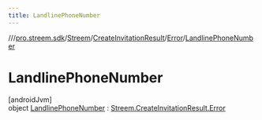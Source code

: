 ```yaml
---
title: LandlinePhoneNumber
---
```

//[<root>](../../../../../../index.html)/[pro.streem.sdk](../../../../index.html)/[Streem](../../../index.html)/[CreateInvitationResult](../../index.html)/[Error](../index.html)/[LandlinePhoneNumber](index.html)



# LandlinePhoneNumber



[androidJvm]\
object [LandlinePhoneNumber](index.html) : [Streem.CreateInvitationResult.Error](../index.html)


